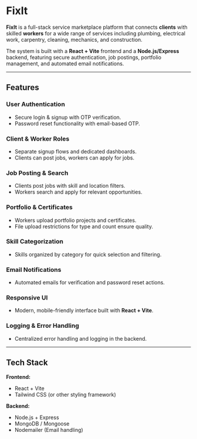 # FixIt

**FixIt** is a full-stack service marketplace platform that connects **clients** with skilled **workers** for a wide range of services including plumbing, electrical work, carpentry, cleaning, mechanics, and construction.  

The system is built with a **React + Vite** frontend and a **Node.js/Express** backend, featuring secure authentication, job postings, portfolio management, and automated email notifications.

---

## Features

### User Authentication
- Secure login & signup with OTP verification.  
- Password reset functionality with email-based OTP.  

### Client & Worker Roles
- Separate signup flows and dedicated dashboards.  
- Clients can post jobs, workers can apply for jobs.  

### Job Posting & Search
- Clients post jobs with skill and location filters.  
- Workers search and apply for relevant opportunities.  

### Portfolio & Certificates
- Workers upload portfolio projects and certificates.  
- File upload restrictions for type and count ensure quality.  

### Skill Categorization
- Skills organized by category for quick selection and filtering.  

### Email Notifications
- Automated emails for verification and password reset actions.  

### Responsive UI
- Modern, mobile-friendly interface built with **React + Vite**.  

### Logging & Error Handling
- Centralized error handling and logging in the backend.  

---

## Tech Stack

**Frontend:**  
- React + Vite  
- Tailwind CSS (or other styling framework)  

**Backend:**  
- Node.js + Express  
- MongoDB / Mongoose  
- Nodemailer (Email handling)  


